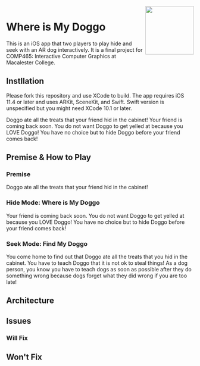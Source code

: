 <img align="right" width="130" height="130" src="https://github.com/jlim2/ar_capstone/blob/master/ARDoggo/ARDoggo/Assets.xcassets/AppIcon.appiconset/Icon-180.png">

# Where is My Doggo     

This is an iOS app that two players to play hide and seek with an AR dog interactively. It is a final project for COMP465: Interactive Computer Graphics at Macalester College.

## Instllation
Please fork this repository and use XCode to build. The app requires iOS 11.4 or later and uses ARKit, SceneKit, and Swift.
Swift version is unspecified but you might need XCode 10.1 or later.

Doggo ate all the treats that your friend hid in the cabinet! Your friend is coming back soon. You do not want Doggo to get yelled at because you LOVE Doggo! You have no choice but to hide Doggo before your friend comes back!


## Premise & How to Play
### Premise
Doggo ate all the treats that your friend hid in the cabinet!



### Hide Mode: Where is My Doggo
Your friend is coming back soon. You do not want Doggo to get yelled at because you LOVE Doggo! You have no choice but to hide Doggo before your friend comes back!

### Seek Mode: Find My Doggo
You come home to find out that Doggo ate all the treats that you hid in the cabinet. You have to teach Doggo that it is not ok to steal things! As a dog person, you know you have to teach dogs as soon as possible after they do something wrong because dogs forget what they did wrong if you are too late!

## Architecture

## Issues
### Will Fix

## Won't Fix

